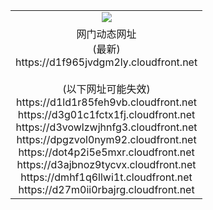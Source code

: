 ﻿<table>
  <tr></tr>
  <tr><td colspan=2 align=center><img src="https://d1f965jvdgm2ly.cloudfront.net/Up/oGate.jpg" /></td></tr>
  <tr><td colspan=2 align=center>网门动态网址<br/>(最新)
<br>https://d1f965jvdgm2ly.cloudfront.net
<br/><br/>(以下网址可能失效)
<br>https://d1ld1r85feh9vb.cloudfront.net
<br>https://d3g01c1fctx1fj.cloudfront.net
<br>https://d3vowlzwjhnfg3.cloudfront.net
<br>https://dpgzvol0nym92.cloudfront.net
<br>https://dot4p2i5e5mxr.cloudfront.net
<br>https://d3ajbnoz9tycvx.cloudfront.net
<br>https://dmhf1q6llwi1t.cloudfront.net
<br>https://d27m0ii0rbajrg.cloudfront.net
    </td>
  </tr>
</table>

